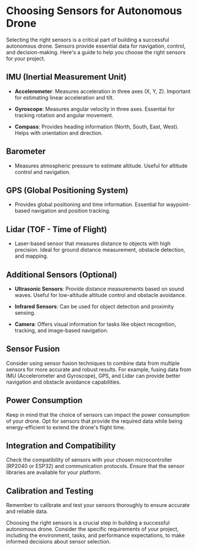 # Choosing Sensors for Autonomous Drone

Selecting the right sensors is a critical part of building a successful autonomous drone. Sensors provide essential data for navigation, control, and decision-making. Here's a guide to help you choose the right sensors for your project.

## IMU (Inertial Measurement Unit)

- **Accelerometer**: Measures acceleration in three axes (X, Y, Z). Important for estimating linear acceleration and tilt.

- **Gyroscope**: Measures angular velocity in three axes. Essential for tracking rotation and angular movement.

- **Compass**: Provides heading information (North, South, East, West). Helps with orientation and direction.

## Barometer

- Measures atmospheric pressure to estimate altitude. Useful for altitude control and navigation.

## GPS (Global Positioning System)

- Provides global positioning and time information. Essential for waypoint-based navigation and position tracking.

## Lidar (TOF - Time of Flight)

- Laser-based sensor that measures distance to objects with high precision. Ideal for ground distance measurement, obstacle detection, and mapping.

## Additional Sensors (Optional)

- **Ultrasonic Sensors**: Provide distance measurements based on sound waves. Useful for low-altitude altitude control and obstacle avoidance.

- **Infrared Sensors**: Can be used for object detection and proximity sensing.

- **Camera**: Offers visual information for tasks like object recognition, tracking, and image-based navigation.

## Sensor Fusion

Consider using sensor fusion techniques to combine data from multiple sensors for more accurate and robust results. For example, fusing data from IMU (Accelerometer and Gyroscope), GPS, and Lidar can provide better navigation and obstacle avoidance capabilities.

## Power Consumption

Keep in mind that the choice of sensors can impact the power consumption of your drone. Opt for sensors that provide the required data while being energy-efficient to extend the drone's flight time.

## Integration and Compatibility

Check the compatibility of sensors with your chosen microcontroller (RP2040 or ESP32) and communication protocols. Ensure that the sensor libraries are available for your platform.

## Calibration and Testing

Remember to calibrate and test your sensors thoroughly to ensure accurate and reliable data.

Choosing the right sensors is a crucial step in building a successful autonomous drone. Consider the specific requirements of your project, including the environment, tasks, and performance expectations, to make informed decisions about sensor selection.
